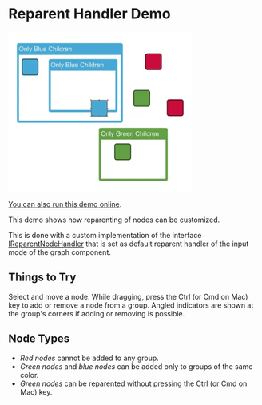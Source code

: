 <!--
 //////////////////////////////////////////////////////////////////////////////
 // @license
 // This file is part of yFiles for HTML.
 // Use is subject to license terms.
 //
 // Copyright (c) by yWorks GmbH, Vor dem Kreuzberg 28,
 // 72070 Tuebingen, Germany. All rights reserved.
 //
 //////////////////////////////////////////////////////////////////////////////
-->
# Reparent Handler Demo

<img src="../../../doc/demo-thumbnails/reparent-handler.webp" alt="demo-thumbnail" height="320"/>

[You can also run this demo online](https://www.yfiles.com/demos/input/reparenthandler/).

This demo shows how reparenting of nodes can be customized.

This is done with a custom implementation of the interface [IReparentNodeHandler](https://docs.yworks.com/yfileshtml/#/api/IReparentNodeHandler) that is set as default reparent handler of the input mode of the graph component.

## Things to Try

Select and move a node. While dragging, press the Ctrl (or Cmd on Mac) key to add or remove a node from a group. Angled indicators are shown at the group's corners if adding or removing is possible.

## Node Types

- _Red nodes_ cannot be added to any group.
- _Green nodes_ and _blue nodes_ can be added only to groups of the same color.
- _Green nodes_ can be reparented without pressing the Ctrl (or Cmd on Mac) key.
